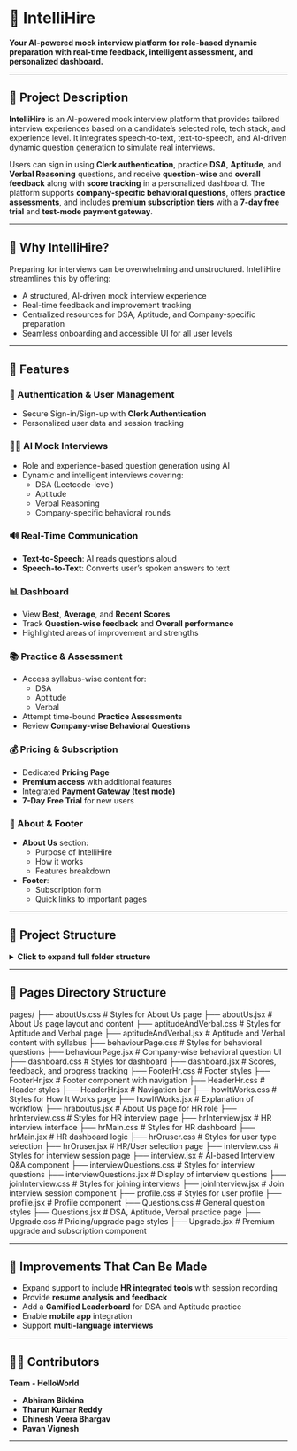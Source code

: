 # 🧠 IntelliHire

**Your AI-powered mock interview platform for role-based dynamic preparation with real-time feedback, intelligent assessment, and personalized dashboard.**

---

## 📌 Project Description

**IntelliHire** is an AI-powered mock interview platform that provides tailored interview experiences based on a candidate’s selected role, tech stack, and experience level. It integrates speech-to-text, text-to-speech, and AI-driven dynamic question generation to simulate real interviews.

Users can sign in using **Clerk authentication**, practice **DSA**, **Aptitude**, and **Verbal Reasoning** questions, and receive **question-wise** and **overall feedback** along with **score tracking** in a personalized dashboard. The platform supports **company-specific behavioral questions**, offers **practice assessments**, and includes **premium subscription tiers** with a **7-day free trial** and **test-mode payment gateway**.

---

## 🧠 Why IntelliHire?

Preparing for interviews can be overwhelming and unstructured. IntelliHire streamlines this by offering:

- A structured, AI-driven mock interview experience  
- Real-time feedback and improvement tracking  
- Centralized resources for DSA, Aptitude, and Company-specific preparation  
- Seamless onboarding and accessible UI for all user levels  

---

## 🚀 Features

### 🔐 Authentication & User Management
- Secure Sign-in/Sign-up with **Clerk Authentication**
- Personalized user data and session tracking

### 🧑‍💻 AI Mock Interviews
- Role and experience-based question generation using AI
- Dynamic and intelligent interviews covering:
  - DSA (Leetcode-level)
  - Aptitude
  - Verbal Reasoning
  - Company-specific behavioral rounds

### 🔊 Real-Time Communication
- **Text-to-Speech**: AI reads questions aloud
- **Speech-to-Text**: Converts user’s spoken answers to text

### 📊 Dashboard
- View **Best**, **Average**, and **Recent Scores**
- Track **Question-wise feedback** and **Overall performance**
- Highlighted areas of improvement and strengths

### 📚 Practice & Assessment
- Access syllabus-wise content for:
  - DSA
  - Aptitude
  - Verbal
- Attempt time-bound **Practice Assessments**
- Review **Company-wise Behavioral Questions**

### 💰 Pricing & Subscription
- Dedicated **Pricing Page**
- **Premium access** with additional features
- Integrated **Payment Gateway (test mode)**
- **7-Day Free Trial** for new users

### 🧾 About & Footer
- **About Us** section:
  - Purpose of IntelliHire
  - How it works
  - Features breakdown
- **Footer**:
  - Subscription form
  - Quick links to important pages

---

## 📁 Project Structure

<details>
  <summary><strong>Click to expand full folder structure</strong></summary>

AI-MOCK-INTERVIEW-BUILDVERSE/
├── backend/
│ ├── config/ # DB connection and Clerk middleware config
│ ├── controllers/ # Route handlers (feedback, mock interviews, etc.)
│ ├── models/ # MongoDB schema definitions (e.g., Feedback, User)
│ ├── routes/ # API endpoint route definitions
│ ├── .env # Backend environment configuration
│ ├── server.js # Entry point for backend server
│
├── frontend/
│ ├── public/
│ │ └── models/ # face-api.js model files for facial detection
│ ├── src/
│ │ ├── api/ # Axios functions for backend API interaction
│ │ ├── assets/ # Images, icons, and other assets
│ │ ├── components/ # Reusable components (Navbar, Footer, Cards, etc.)
│ │ ├── pages/ # Application pages (Home, Dashboard, Interview, etc.)
│ │ ├── utils/ # Utility functions (formatters, helpers, etc.)
│ │ ├── App.jsx # Root component with route definitions
│ │ └── main.jsx # React DOM entry point
│
├── .gitignore # Files and folders to ignore in Git
├── LICENSE # (Optional) License information
├── package.json # Project metadata and dependencies
└── README.md # Project documentation

</details>

---

## 📁 Pages Directory Structure

pages/
├── aboutUs.css # Styles for About Us page
├── aboutUs.jsx # About Us page layout and content
├── aptitudeAndVerbal.css # Styles for Aptitude and Verbal page
├── aptitudeAndVerbal.jsx # Aptitude and Verbal content with syllabus
├── behaviourPage.css # Styles for behavioral questions
├── behaviourPage.jsx # Company-wise behavioral question UI
├── dashboard.css # Styles for dashboard
├── dashboard.jsx # Scores, feedback, and progress tracking
├── FooterHr.css # Footer styles
├── FooterHr.jsx # Footer component with navigation
├── HeaderHr.css # Header styles
├── HeaderHr.jsx # Navigation bar
├── howItWorks.css # Styles for How It Works page
├── howItWorks.jsx # Explanation of workflow
├── hraboutus.jsx # About Us page for HR role
├── hrInterview.css # Styles for HR interview page
├── hrInterview.jsx # HR interview interface
├── hrMain.css # Styles for HR dashboard
├── hrMain.jsx # HR dashboard logic
├── hrOruser.css # Styles for user type selection
├── hrOruser.jsx # HR/User selection page
├── interview.css # Styles for interview session page
├── interview.jsx # AI-based Interview Q&A component
├── interviewQuestions.css # Styles for interview questions
├── interviewQuestions.jsx # Display of interview questions
├── joinInterview.css # Styles for joining interviews
├── joinInterview.jsx # Join interview session component
├── profile.css # Styles for user profile
├── profile.jsx # Profile component
├── Questions.css # General question styles
├── Questions.jsx # DSA, Aptitude, Verbal practice page
├── Upgrade.css # Pricing/upgrade page styles
├── Upgrade.jsx # Premium upgrade and subscription component



---

## 🔧 Improvements That Can Be Made

- Expand support to include **HR integrated tools** with session recording  
- Provide **resume analysis and feedback**  
- Add a **Gamified Leaderboard** for DSA and Aptitude practice  
- Enable **mobile app** integration  
- Support **multi-language interviews**  

---

## 👨‍💻 Contributors

**Team - HelloWorld**

- **Abhiram Bikkina**
- **Tharun Kumar Reddy**
- **Dhinesh Veera Bhargav**
- **Pavan Vignesh**

---
